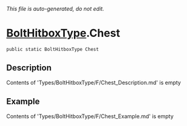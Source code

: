 *This file is auto-generated, do not edit.*

# [BoltHitboxType](Types/BoltHitboxType.md).Chest
`public static BoltHitboxType Chest`
## Description
Contents of 'Types/BoltHitboxType/F/Chest_Description.md' is empty
## Example
Contents of 'Types/BoltHitboxType/F/Chest_Example.md' is empty
